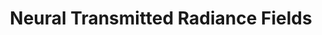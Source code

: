---
layout: default
title: 'Neural Transmitted Radiance Fields'
authors: <strong>Chengxuan Zhu</strong>*, <a href="https://wanrenjie.github.io/">Renjie Wan</a>*, <a href="https://ci.idm.pku.edu.cn/">Boxin Shi</a>
publication: <i>Advances in Neural Information Processing Systems</i>, 2022.
year: 2022.12
pdf: assets/pdf/zhu2022neurips.pdf
code: https://github.com/FreeButUselessSoul/TNeRF
official_link: ''
---